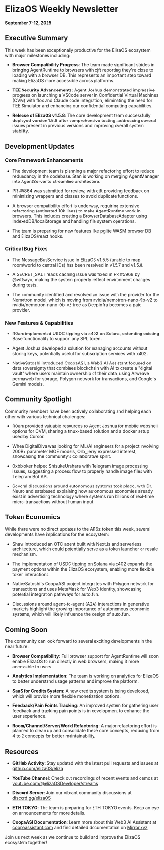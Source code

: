# ElizaOS Weekly Newsletter
**September 7-12, 2025**

## Executive Summary

This week has been exceptionally productive for the ElizaOS ecosystem with major milestones including:

* **Browser Compatibility Progress**: The team made significant strides in bringing AgentRuntime to browsers with cjft reporting they're close to loading with a browser DB. This represents an important step toward making ElizaOS more accessible across platforms.

* **TEE Security Advancements**: Agent Joshua demonstrated impressive progress on launching a VSCode server in Confidential Virtual Machines (CVM) with flox and Claude code integration, eliminating the need for TEE Simulator and enhancing our confidential computing capabilities.

* **Release of ElizaOS v1.5.8**: The core development team successfully deployed version 1.5.8 after comprehensive testing, addressing several issues present in previous versions and improving overall system stability.

## Development Updates

### Core Framework Enhancements

* The development team is planning a major refactoring effort to reduce redundancy in the codebase. Stan is working on merging AgentManager into AgentServer to streamline architecture.

* PR #5864 was submitted for review, with cjft providing feedback on minimizing wrappers and classes to avoid duplicate functions.

* A browser compatibility effort is underway, requiring extensive refactoring (estimated 10k lines) to make AgentRuntime work in browsers. This includes creating a BrowserDatabaseAdapter using IndexedDB/localStorage and handling file system operations.

* The team is preparing for new features like pglite WASM browser DB and ElizaOS/react hooks.

### Critical Bug Fixes

* The MessageBusService issue in ElizaOS v1.5.5 (unable to map room/world to central IDs) has been resolved in v1.5.7 and v1.5.8.

* A SECRET_SALT reads caching issue was fixed in PR #5968 by @wtfsayo, making the system properly reflect environment changes during tests.

* The community identified and resolved an issue with the provider for the Nemotron model, which is moving from nvidia/nemotron-nano-9b-v2 to nvidia/nemotron-nano-9b-v2:free as DeepInfra becomes a paid provider.

### New Features & Capabilities

* R0am implemented USDC tipping via x402 on Solana, extending existing Base functionality to support any SPL token.

* Agent Joshua developed a solution for managing accounts without storing keys, potentially useful for subscription services with x402.

* NativeSatoshi introduced CoopaASI, a Web3 AI Assistant focused on data sovereignty that combines blockchain with AI to create a "digital vault" where users maintain ownership of their data, using Arweave permaweb for storage, Polygon network for transactions, and Google's Gemini models.

## Community Spotlight

Community members have been actively collaborating and helping each other with various technical challenges:

* R0am provided valuable resources to Agent Joshua for mobile webshell options for CVM, sharing a tmux-based solution and a docker setup used by Cursor.

* When DigitalDiva was looking for ML/AI engineers for a project involving 200B+ parameter MOE models, Orb_jerry expressed interest, showcasing the community's collaborative spirit.

* 0xbbjoker helped ShisukeUrahara with Telegram image processing issues, suggesting a process flow to properly handle image files with Telegram Bot API.

* Several discussions around autonomous systems took place, with Dr. Neuro and satsbased explaining how autonomous economies already exist in advertising technology where systems run billions of real-time micro-transactions without human input.

## Token Economics

While there were no direct updates to the AI16z token this week, several developments have implications for the ecosystem:

* Shaw introduced an OTC agent built with Next.js and serverless architecture, which could potentially serve as a token launcher or resale mechanism.

* The implementation of USDC tipping on Solana via x402 expands the payment options within the ElizaOS ecosystem, enabling more flexible token interactions.

* NativeSatoshi's CoopaASI project integrates with Polygon network for transactions and uses MetaMask for Web3 identity, showcasing potential integration pathways for auto.fun.

* Discussions around agent-to-agent (A2A) interactions in generative markets highlight the growing importance of autonomous economic systems, which will likely influence the design of auto.fun.

## Coming Soon

The community can look forward to several exciting developments in the near future:

* **Browser Compatibility**: Full browser support for AgentRuntime will soon enable ElizaOS to run directly in web browsers, making it more accessible to users.

* **Analytics Implementation**: The team is working on analytics for ElizaOS to better understand usage patterns and improve the platform.

* **SaaS for Credits System**: A new credits system is being developed, which will provide more flexible monetization options.

* **Feedback/Pain Points Tracking**: An improved system for gathering user feedback and tracking pain points is in development to enhance the user experience.

* **Room/Channel/Server/World Refactoring**: A major refactoring effort is planned to clean up and consolidate these core concepts, reducing from 4 to 2 concepts for better maintainability.

## Resources

* **GitHub Activity**: Stay updated with the latest pull requests and issues at [github.com/elizaOS/eliza](https://github.com/elizaOS/eliza)

* **YouTube Channel**: Check out recordings of recent events and demos at [youtube.com/@elizaOSDeveloper/streams](https://www.youtube.com/@elizaOSDeveloper/streams)

* **Discord Server**: Join our vibrant community discussions at [discord.gg/elizaOS](https://discord.gg/elizaOS)

* **ETH TOKYO**: The team is preparing for ETH TOKYO events. Keep an eye on announcements for more details.

* **CoopaASI Documentation**: Learn more about this Web3 AI Assistant at [coopaassistant.com](https://coopaassistant.com) and find detailed documentation on [Mirror.xyz](https://mirror.xyz)

Join us next week as we continue to build and improve the ElizaOS ecosystem together!